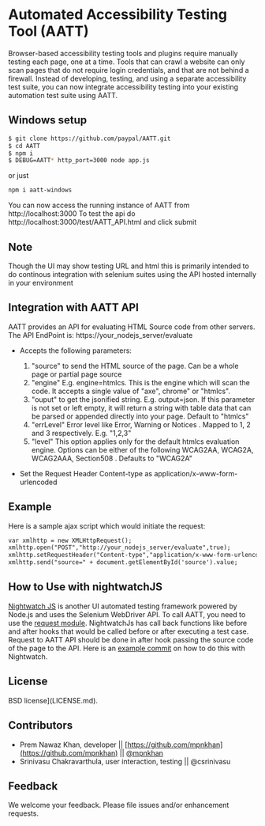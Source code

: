 # Automated Accessibility Testing Tool (AATT)

Browser-based accessibility testing tools and plugins require manually testing each page, one at a time. Tools that can crawl a website can only scan pages that do not require login credentials, and that are not behind a firewall. Instead of developing, testing, and using a separate accessibility test suite, you can now integrate accessibility testing into your existing automation test suite using AATT.
 

## Windows setup 

```sh
$ git clone https://github.com/paypal/AATT.git
$ cd AATT
$ npm i
$ DEBUG=AATT* http_port=3000 node app.js
```

or just
```sh
npm i aatt-windows
```

You can now access the running instance of AATT from http://localhost:3000
To test the api do 
http://localhost:3000/test/AATT_API.html
and click submit

## Note
Though the UI may show testing URL and  html this is primarily intended to do continous integration with selenium suites using the API hosted internally in your environment


## Integration with AATT API
AATT provides an API for evaluating HTML Source code from other servers. The API EndPoint is: https://your_nodejs_server/evaluate

* Accepts the following parameters:
  1. "source" to send the HTML source of the page. Can be a whole page or partial page source 
  2. "engine" E.g. engine=htmlcs. This is the engine which will scan the code. It accepts a single value of "axe", chrome" or "htmlcs". 
  3. "ouput" to get the jsonified string. E.g. output=json.  If this parameter is not set or left empty, it will return a string with table data that can be parsed or appended directly into your page.
  Default to "htmlcs"
  4. "errLevel" Error level like Error, Warning or Notices .  Mapped to 1, 2 and 3 respectively. E.g. "1,2,3"
  5. "level" This option applies only for the default htmlcs evaluation engine. Options can be either of the following WCAG2AA, WCAG2A, WCAG2AAA, Section508  . Defaults to "WCAG2A"

    
* Set the Request Header Content-type as application/x-www-form-urlencoded

## Example
 
Here is a sample ajax script which would initiate the request:

``` html
var xmlhttp = new XMLHttpRequest();
xmlhttp.open("POST","http://your_nodejs_server/evaluate",true); 
xmlhttp.setRequestHeader("Content-type","application/x-www-form-urlencoded");
xmlhttp.send("source=" + document.getElementById('source').value;

```

## How to Use with nightwatchJS
[Nightwatch JS](http://nightwatchjs.org ) is another UI automated testing framework powered by Node.js and uses the Selenium WebDriver API. To call AATT, you need to use the [request module](https://github.com/request/request). NightwatchJs has call back functions like before and after hooks that would be called before or after executing a test case. Request to AATT API should be done in after hook passing the source code of the page to the API.  Here is an [example commit](https://github.com/mpnkhan/nightwatch/commit/a377e860e0bfbd21d9e365e86fb3e6c4ec0e63f0)  on how to do this with Nightwatch. 

## License
BSD license](LICENSE.md).

[1]: https://yourhostname/evaluate "AATT api"

## Contributors
 - Prem Nawaz Khan,  developer || [https://github.com/mpnkhan](https://github.com/mpnkhan) || [@mpnkhan](https://twitter.com/mpnkhan)
 - Srinivasu Chakravarthula, user interaction, testing || @csrinivasu

## Feedback
We welcome your feedback. Please file issues and/or enhancement requests.

